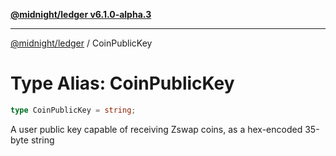 [**@midnight/ledger v6.1.0-alpha.3**](../README.md)

***

[@midnight/ledger](../globals.md) / CoinPublicKey

# Type Alias: CoinPublicKey

```ts
type CoinPublicKey = string;
```

A user public key capable of receiving Zswap coins, as a hex-encoded 35-byte
string
